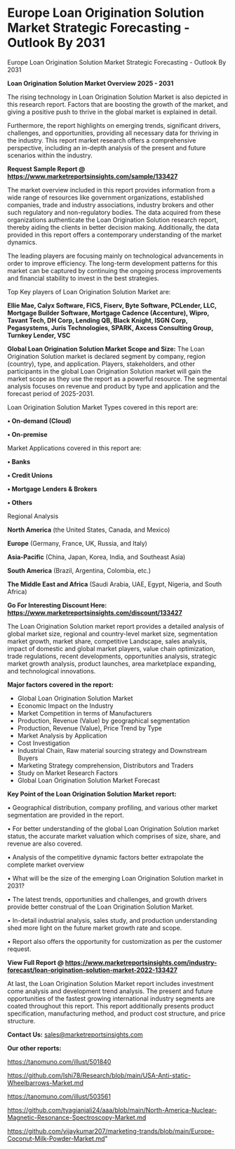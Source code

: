 # Europe Loan Origination Solution Market Strategic Forecasting - Outlook By 2031
Europe Loan Origination Solution Market Strategic Forecasting - Outlook By 2031

<Strong> Loan Origination Solution Market Overview 2025 - 2031</strong>

The rising technology in Loan Origination Solution Market is also depicted in this research report. Factors that are boosting the growth of the market, and giving a positive push to thrive in the global market is explained in detail.

Furthermore, the report highlights on emerging trends, significant drivers, challenges, and opportunities, providing all necessary data for thriving in the industry. This report market research offers a comprehensive perspective, including an in-depth analysis of the present and future scenarios within the industry.

<strong>Request Sample Report @ <a href=https://www.marketreportsinsights.com/sample/133427>https://www.marketreportsinsights.com/sample/133427</a></strong>

The market overview included in this report provides information from a wide range of resources like government organizations, established companies, trade and industry associations, industry brokers and other such regulatory and non-regulatory bodies. The data acquired from these organizations authenticate the Loan Origination Solution research report, thereby aiding the clients in better decision making. Additionally, the data provided in this report offers a contemporary understanding of the market dynamics.

The leading players are focusing mainly on technological advancements in order to improve efficiency. The long-term development patterns for this market can be captured by continuing the ongoing process improvements and financial stability to invest in the best strategies.

Top Key players of Loan Origination Solution Market are:

<strong>Ellie Mae, Calyx Software, FICS, Fiserv, Byte Software, PCLender, LLC, Mortgage Builder Software, Mortgage Cadence (Accenture), Wipro, Tavant Tech, DH Corp, Lending QB, Black Knight, ISGN Corp, Pegasystems, Juris Technologies, SPARK, Axcess Consulting Group, Turnkey Lender, VSC</strong>

<strong><b>Global Loan Origination Solution Market Scope and Size:</b></strong>
The Loan Origination Solution market is declared segment by company, region (country), type, and application. Players, stakeholders, and other participants in the global Loan Origination Solution market will gain the market scope as they use the report as a powerful resource. The segmental analysis focuses on revenue and product by type and application and the forecast period of 2025-2031.

Loan Origination Solution Market Types covered in this report are:

<strong>• On-demand (Cloud)

• On-premise</strong>

Market Applications covered in this report are:

<strong>• Banks

• Credit Unions

• Mortgage Lenders & Brokers

• Others</strong> 

Regional Analysis

<strong>North America</strong> (the United States, Canada, and Mexico)

<strong>Europe</strong> (Germany, France, UK, Russia, and Italy)

<strong>Asia-Pacific</strong> (China, Japan, Korea, India, and Southeast Asia)

<strong>South America</strong> (Brazil, Argentina, Colombia, etc.)

<strong>The Middle East and Africa</strong> (Saudi Arabia, UAE, Egypt, Nigeria, and South Africa)

<strong>Go For Interesting Discount Here: <a href=https://www.marketreportsinsights.com/discount/133427>https://www.marketreportsinsights.com/discount/133427</a></strong>

The Loan Origination Solution market report provides a detailed analysis of global market size, regional and country-level market size, segmentation market growth, market share, competitive Landscape, sales analysis, impact of domestic and global market players, value chain optimization, trade regulations, recent developments, opportunities analysis, strategic market growth analysis, product launches, area marketplace expanding, and technological innovations.

<strong><b>Major factors covered in the report:</b></strong>
<ul>
  <li>Global Loan Origination Solution Market </li>
  <li>Economic Impact on the Industry</li>
  <li>Market Competition in terms of Manufacturers</li>
  <li>Production, Revenue (Value) by geographical segmentation</li>
  <li>Production, Revenue (Value), Price Trend by Type</li>
  <li>Market Analysis by Application</li>
  <li>Cost Investigation</li>
  <li>Industrial Chain, Raw material sourcing strategy and Downstream Buyers</li>
  <li>Marketing Strategy comprehension, Distributors and Traders</li>
  <li>Study on Market Research Factors</li>
  <li>Global Loan Origination Solution Market Forecast</li>
</ul>

<strong><b>Key Point of the Loan Origination Solution Market report:</b></strong>

• Geographical distribution, company profiling, and various other market segmentation are provided in the report.

• For better understanding of the global Loan Origination Solution market status, the accurate market valuation which comprises of size, share, and revenue are also covered.

• Analysis of the competitive dynamic factors better extrapolate the complete market overview

• What will be the size of the emerging Loan Origination Solution market in 2031?

• The latest trends, opportunities and challenges, and growth drivers provide better construal of the Loan Origination Solution Market.

• In-detail industrial analysis, sales study, and production understanding shed more light on the future market growth rate and scope.

• Report also offers the opportunity for customization as per the customer request.

<strong><b>View Full Report @ <a href=https://www.marketreportsinsights.com/industry-forecast/loan-origination-solution-market-2022-133427>https://www.marketreportsinsights.com/industry-forecast/loan-origination-solution-market-2022-133427</a></b></strong>


At last, the Loan Origination Solution Market report includes investment come analysis and development trend analysis. The present and future opportunities of the fastest growing international industry segments are coated throughout this report. This report additionally presents product specification, manufacturing method, and product cost structure, and price structure.

<strong>Contact Us:</strong>
sales@marketreportsinsights.com

<strong>Our other reports:</strong>

<a href=https://tanomuno.com/illust/501840>https://tanomuno.com/illust/501840</a>

<a href=https://github.com/Ishi78/Research/blob/main/USA-Anti-static-Wheelbarrows-Market.md>https://github.com/Ishi78/Research/blob/main/USA-Anti-static-Wheelbarrows-Market.md</a>

<a href=https://tanomuno.com/illust/503561>https://tanomuno.com/illust/503561</a>

<a href=https://github.com/tyagianjali24/aaa/blob/main/North-America-Nuclear-Magnetic-Resonance-Spectroscopy-Market.md>https://github.com/tyagianjali24/aaa/blob/main/North-America-Nuclear-Magnetic-Resonance-Spectroscopy-Market.md</a>

<a href=https://github.com/vijaykumar207/marketing-trands/blob/main/Europe-Coconut-Milk-Powder-Market.md>https://github.com/vijaykumar207/marketing-trands/blob/main/Europe-Coconut-Milk-Powder-Market.md</a>"
